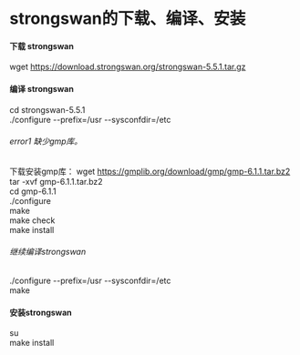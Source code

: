 # strongswan的下载、编译、安装
#### 下载 strongswan
wget https://download.strongswan.org/strongswan-5.5.1.tar.gz  
#### 编译 strongswan
cd strongswan-5.5.1  
./configure --prefix=/usr --sysconfdir=/etc
###### error1 缺少gmp库。
下载安装gmp库：
wget https://gmplib.org/download/gmp/gmp-6.1.1.tar.bz2  
tar -xvf gmp-6.1.1.tar.bz2  
cd gmp-6.1.1  
./configure  
make  
make check  
make install  
###### 继续编译strongswan
./configure --prefix=/usr --sysconfdir=/etc  
make  
#### 安装strongswan
su  
make install  
